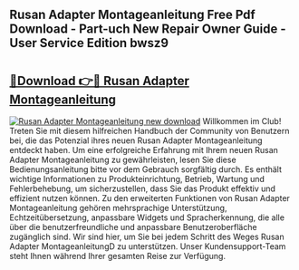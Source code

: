 ## Rusan Adapter Montageanleitung Free Pdf Download - Part-uch New Repair Owner Guide - User Service Edition bwsz9

# <h2><a href="http://df84gcw.blite.top/?on=Rusan+Adapter+Montageanleitung">🔗Download 👉🔴 Rusan Adapter Montageanleitung</a></h2>

[![Rusan Adapter Montageanleitung new download](https://i.imgur.com/lujVjoI.png)](http://df84gcw.blite.top/?on=Rusan+Adapter+Montageanleitung)
Willkommen im Club! Treten Sie mit diesem hilfreichen Handbuch der Community von Benutzern bei, die das Potenzial ihres neuen Rusan Adapter Montageanleitung entdeckt haben. Um eine erfolgreiche Erfahrung mit Ihrem neuen Rusan Adapter Montageanleitung zu gewährleisten, lesen Sie diese Bedienungsanleitung bitte vor dem Gebrauch sorgfältig durch. Es enthält wichtige Informationen zu Produkteinrichtung, Betrieb, Wartung und Fehlerbehebung, um sicherzustellen, dass Sie das Produkt effektiv und effizient nutzen können. Zu den erweiterten Funktionen von Rusan Adapter Montageanleitung gehören mehrsprachige Unterstützung, Echtzeitübersetzung, anpassbare Widgets und Spracherkennung, die alle über die benutzerfreundliche und anpassbare Benutzeroberfläche zugänglich sind. Wir sind hier, um Sie bei jedem Schritt des Weges Rusan Adapter MontageanleitungD zu unterstützen. Unser Kundensupport-Team steht Ihnen während Ihrer gesamten Reise zur Verfügung.
